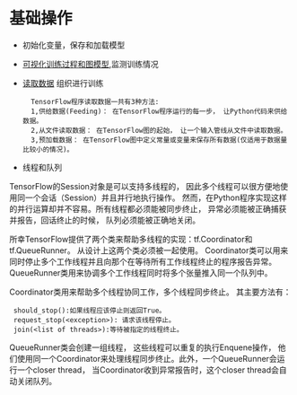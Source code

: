 # 基础操作

* 初始化变量，保存和加载模型

* [可视化训练过程和图模型](../Mnist/readme.md),监测训练情况

* [读取数据](http://wiki.jikexueyuan.com/project/tensorflow-zh/how_tos/reading_data.html)
组织进行训练

        TensorFlow程序读取数据一共有3种方法:
        1,供给数据(Feeding)： 在TensorFlow程序运行的每一步， 让Python代码来供给数据。
        2,从文件读取数据： 在TensorFlow图的起始， 让一个输入管线从文件中读取数据。
        3,预加载数据： 在TensorFlow图中定义常量或变量来保存所有数据(仅适用于数据量比较小的情况)。

* 线程和队列

TensorFlow的Session对象是可以支持多线程的，
因此多个线程可以很方便地使用同一个会话（Session）并且并行地执行操作。
然而，在Python程序实现这样的并行运算却并不容易。所有线程都必须能被同步终止，
异常必须能被正确捕获并报告，回话终止的时候， 队列必须能被正确地关闭。

所幸TensorFlow提供了两个类来帮助多线程的实现：tf.Coordinator和 tf.QueueRunner。
从设计上这两个类必须被一起使用。
Coordinator类可以用来同时停止多个工作线程并且向那个在等待所有工作线程终止的程序报告异常。
QueueRunner类用来协调多个工作线程同时将多个张量推入同一个队列中。

Coordinator类用来帮助多个线程协同工作，多个线程同步终止。 其主要方法有：

     should_stop():如果线程应该停止则返回True。
     request_stop(<exception>): 请求该线程停止。
     join(<list of threads>):等待被指定的线程终止。

QueueRunner类会创建一组线程， 这些线程可以重复的执行Enquene操作，
 他们使用同一个Coordinator来处理线程同步终止。此外，一个QueueRunner会运行一个closer thread，
当Coordinator收到异常报告时，这个closer thread会自动关闭队列。